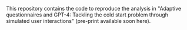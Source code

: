 This repository contains the code to reproduce the analysis in "Adaptive questionnaires and GPT-4: Tackling the cold start problem through simulated user interactions" (pre-print available soon here).
